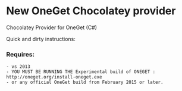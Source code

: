 New OneGet Chocolatey provider 
========================

Chocolatey Provider for OneGet (C#)


Quick and dirty instructions:

###  Requires: 
    - vs 2013 
    - YOU MUST BE RUNNING THE Experimental build of ONEGET : http://oneget.org/install-oneget.exe 
    - or any official OneGet build from February 2015 or later.
    

